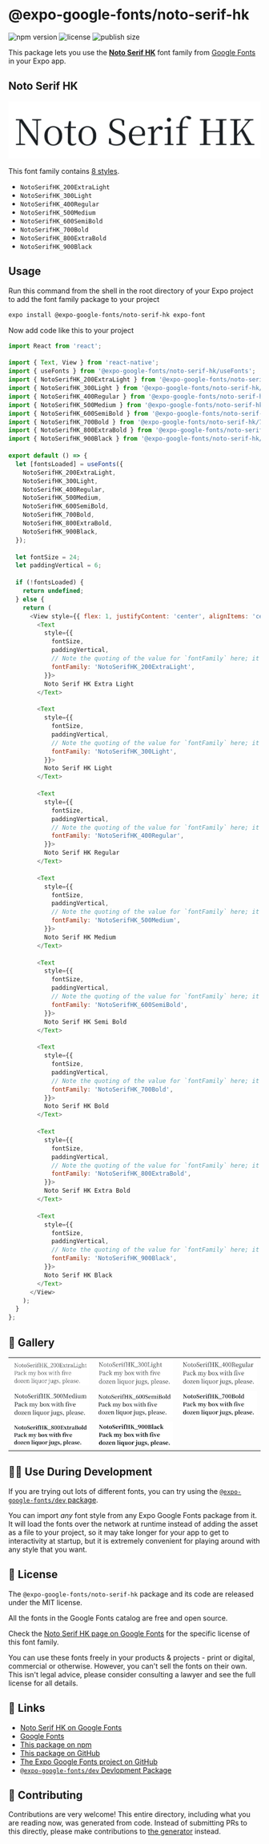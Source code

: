 # @expo-google-fonts/noto-serif-hk

![npm version](https://flat.badgen.net/npm/v/@expo-google-fonts/noto-serif-hk)
![license](https://flat.badgen.net/github/license/expo/google-fonts)
![publish size](https://flat.badgen.net/packagephobia/install/@expo-google-fonts/noto-serif-hk)

This package lets you use the [**Noto Serif HK**](https://fonts.google.com/specimen/Noto+Serif+HK) font family from [Google Fonts](https://fonts.google.com/) in your Expo app.

## Noto Serif HK

![Noto Serif HK](./font-family.png)

This font family contains [8 styles](#-gallery).

- `NotoSerifHK_200ExtraLight`
- `NotoSerifHK_300Light`
- `NotoSerifHK_400Regular`
- `NotoSerifHK_500Medium`
- `NotoSerifHK_600SemiBold`
- `NotoSerifHK_700Bold`
- `NotoSerifHK_800ExtraBold`
- `NotoSerifHK_900Black`

## Usage

Run this command from the shell in the root directory of your Expo project to add the font family package to your project
```sh
expo install @expo-google-fonts/noto-serif-hk expo-font
```

Now add code like this to your project
```js
import React from 'react';

import { Text, View } from 'react-native';
import { useFonts } from '@expo-google-fonts/noto-serif-hk/useFonts';
import { NotoSerifHK_200ExtraLight } from '@expo-google-fonts/noto-serif-hk/200ExtraLight';
import { NotoSerifHK_300Light } from '@expo-google-fonts/noto-serif-hk/300Light';
import { NotoSerifHK_400Regular } from '@expo-google-fonts/noto-serif-hk/400Regular';
import { NotoSerifHK_500Medium } from '@expo-google-fonts/noto-serif-hk/500Medium';
import { NotoSerifHK_600SemiBold } from '@expo-google-fonts/noto-serif-hk/600SemiBold';
import { NotoSerifHK_700Bold } from '@expo-google-fonts/noto-serif-hk/700Bold';
import { NotoSerifHK_800ExtraBold } from '@expo-google-fonts/noto-serif-hk/800ExtraBold';
import { NotoSerifHK_900Black } from '@expo-google-fonts/noto-serif-hk/900Black';

export default () => {
  let [fontsLoaded] = useFonts({
    NotoSerifHK_200ExtraLight,
    NotoSerifHK_300Light,
    NotoSerifHK_400Regular,
    NotoSerifHK_500Medium,
    NotoSerifHK_600SemiBold,
    NotoSerifHK_700Bold,
    NotoSerifHK_800ExtraBold,
    NotoSerifHK_900Black,
  });

  let fontSize = 24;
  let paddingVertical = 6;

  if (!fontsLoaded) {
    return undefined;
  } else {
    return (
      <View style={{ flex: 1, justifyContent: 'center', alignItems: 'center' }}>
        <Text
          style={{
            fontSize,
            paddingVertical,
            // Note the quoting of the value for `fontFamily` here; it expects a string!
            fontFamily: 'NotoSerifHK_200ExtraLight',
          }}>
          Noto Serif HK Extra Light
        </Text>

        <Text
          style={{
            fontSize,
            paddingVertical,
            // Note the quoting of the value for `fontFamily` here; it expects a string!
            fontFamily: 'NotoSerifHK_300Light',
          }}>
          Noto Serif HK Light
        </Text>

        <Text
          style={{
            fontSize,
            paddingVertical,
            // Note the quoting of the value for `fontFamily` here; it expects a string!
            fontFamily: 'NotoSerifHK_400Regular',
          }}>
          Noto Serif HK Regular
        </Text>

        <Text
          style={{
            fontSize,
            paddingVertical,
            // Note the quoting of the value for `fontFamily` here; it expects a string!
            fontFamily: 'NotoSerifHK_500Medium',
          }}>
          Noto Serif HK Medium
        </Text>

        <Text
          style={{
            fontSize,
            paddingVertical,
            // Note the quoting of the value for `fontFamily` here; it expects a string!
            fontFamily: 'NotoSerifHK_600SemiBold',
          }}>
          Noto Serif HK Semi Bold
        </Text>

        <Text
          style={{
            fontSize,
            paddingVertical,
            // Note the quoting of the value for `fontFamily` here; it expects a string!
            fontFamily: 'NotoSerifHK_700Bold',
          }}>
          Noto Serif HK Bold
        </Text>

        <Text
          style={{
            fontSize,
            paddingVertical,
            // Note the quoting of the value for `fontFamily` here; it expects a string!
            fontFamily: 'NotoSerifHK_800ExtraBold',
          }}>
          Noto Serif HK Extra Bold
        </Text>

        <Text
          style={{
            fontSize,
            paddingVertical,
            // Note the quoting of the value for `fontFamily` here; it expects a string!
            fontFamily: 'NotoSerifHK_900Black',
          }}>
          Noto Serif HK Black
        </Text>
      </View>
    );
  }
};

```

## 🔡 Gallery


||||
|-|-|-|
|![NotoSerifHK_200ExtraLight](.//200ExtraLight/NotoSerifHK_200ExtraLight.ttf.png)|![NotoSerifHK_300Light](.//300Light/NotoSerifHK_300Light.ttf.png)|![NotoSerifHK_400Regular](.//400Regular/NotoSerifHK_400Regular.ttf.png)||
|![NotoSerifHK_500Medium](.//500Medium/NotoSerifHK_500Medium.ttf.png)|![NotoSerifHK_600SemiBold](.//600SemiBold/NotoSerifHK_600SemiBold.ttf.png)|![NotoSerifHK_700Bold](.//700Bold/NotoSerifHK_700Bold.ttf.png)||
|![NotoSerifHK_800ExtraBold](.//800ExtraBold/NotoSerifHK_800ExtraBold.ttf.png)|![NotoSerifHK_900Black](.//900Black/NotoSerifHK_900Black.ttf.png)|||


## 👩‍💻 Use During Development

If you are trying out lots of different fonts, you can try using the [`@expo-google-fonts/dev` package](https://github.com/expo/google-fonts/tree/master/font-packages/dev#readme).

You can import *any* font style from any Expo Google Fonts package from it. It will load the fonts
over the network at runtime instead of adding the asset as a file to your project, so it may take longer
for your app to get to interactivity at startup, but it is extremely convenient
for playing around with any style that you want.

## 📖 License

The `@expo-google-fonts/noto-serif-hk` package and its code are released under the MIT license.

All the fonts in the Google Fonts catalog are free and open source.

Check the [Noto Serif HK page on Google Fonts](https://fonts.google.com/specimen/Noto+Serif+HK) for the specific license of this font family.

You can use these fonts freely in your products & projects - print or digital, commercial or otherwise. However, you can't sell the fonts on their own. This isn't legal advice, please consider consulting a lawyer and see the full license for all details.

## 🔗 Links

- [Noto Serif HK on Google Fonts](https://fonts.google.com/specimen/Noto+Serif+HK)
- [Google Fonts](https://fonts.google.com/)
- [This package on npm](https://www.npmjs.com/package/@expo-google-fonts/noto-serif-hk)
- [This package on GitHub](https://github.com/expo/google-fonts/tree/master/font-packages/noto-serif-hk)
- [The Expo Google Fonts project on GitHub](https://github.com/expo/google-fonts)
- [`@expo-google-fonts/dev` Devlopment Package](https://github.com/expo/google-fonts/tree/master/font-packages/dev)

## 🤝 Contributing

Contributions are very welcome! This entire directory, including what you are reading now, was generated from code. Instead of submitting PRs to this directly, please make contributions to [the generator](https://github.com/expo/google-fonts/tree/master/packages/generator) instead.
